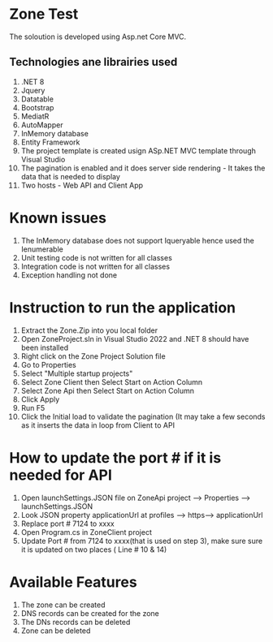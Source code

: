 # Zone Test

The soloution is developed using Asp.net Core MVC.

## Technologies ane librairies used

1. .NET 8
2.  Jquery
3.  Datatable      
5.  Bootstrap
6.  MediatR
7.  AutoMapper
8.  InMemory database
9.  Entity Framework 
10. The project template is created usign ASp.NET MVC template through Visual Studio
11. The pagination is enabled and it does server side rendering - It takes the data that is needed to display
12. Two hosts - Web API and Client App

# Known issues 
1. The InMemory database does not support Iqueryable hence used the Ienumerable
2. Unit testing code is not written for all classes
3. Integration code is not written for all classes
4. Exception handling not done   

# Instruction to run the application 
1. Extract the Zone.Zip into you local folder
2. Open ZoneProject.sln in Visual Studio 2022 and .NET 8 should have been installed
3. Right click on the Zone Project Solution file
4. Go to Properties
5. Select "Multiple startup projects"
6. Select Zone Client then Select Start on Action Column
7. Select Zone Api then Select Start on Action Column
8. Click Apply
9. Run F5
10. Click the Initial load to validate the pagination (It may take a few seconds as it inserts the data in loop from Client to API

# How to update the port # if it is needed for API

1. Open launchSettings.JSON file on ZoneApi project --> Properties --> launchSettings.JSON
2. Look JSON property applicationUrl at profiles --> https--> applicationUrl
3. Replace port # 7124 to xxxx
4. Open Program.cs in ZoneClient project
5. Update Port # from 7124 to xxxx(that is used on step 3), make sure sure it is updated on two places ( Line # 10 & 14)

# Available Features
 1. The zone can be created
 2. DNS records can be created for the zone
 3. The DNs records can be deleted
 4. Zone can be deleted
